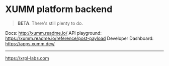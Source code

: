 # XUMM platform backend

> **BETA**. There's still plenty to do.

Docs: http://xumm.readme.io/
API playground: https://xumm.readme.io/reference/post-payload
Developer Dashboard: https://apps.xumm.dev/

---

https://xrpl-labs.com

